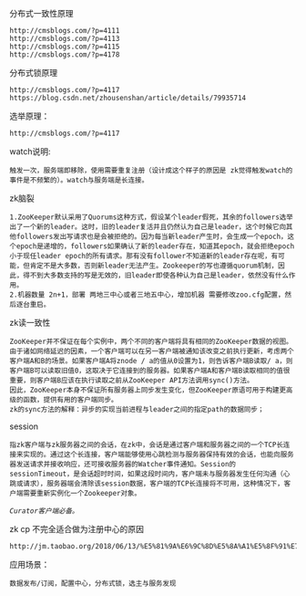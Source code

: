 分布式一致性原理
    
    http://cmsblogs.com/?p=4111
    http://cmsblogs.com/?p=4113
    http://cmsblogs.com/?p=4115
    http://cmsblogs.com/?p=4178
    
分布式锁原理
    
    http://cmsblogs.com/?p=4117
    https://blog.csdn.net/zhousenshan/article/details/79935714

选举原理：
    
    http://cmsblogs.com/?p=4117


watch说明:
    
    触发一次，服务端即移除，使用需要重复注册（设计成这个样子的原因是 zk觉得触发watch的事件是不频繁的）。watch与服务端是长连接。

zk脑裂

    1.ZooKeeper默认采用了Quorums这种方式，假设某个leader假死，其余的followers选举出了一个新的leader。这时，旧的leader复活并且仍然认为自己是leader，这个时候它向其他followers发出写请求也是会被拒绝的。因为每当新leader产生时，会生成一个epoch，这个epoch是递增的，followers如果确认了新的leader存在，知道其epoch，就会拒绝epoch小于现任leader epoch的所有请求。那有没有follower不知道新的leader存在呢，有可能，但肯定不是大多数，否则新leader无法产生。Zookeeper的写也遵循quorum机制，因此，得不到大多数支持的写是无效的，旧leader即使各种认为自己是leader，依然没有什么作用。
    2.机器数量 2n+1，部署 两地三中心或者三地五中心，增加机器 需要修改zoo.cfg配置，然后逐台重启。

zk读一致性
    
    ZooKeeper并不保证在每个实例中，两个不同的客户端将具有相同的ZooKeeper数据的视图。由于诸如网络延迟的因素，一个客户端可以在另一客户端被通知该改变之前执行更新，考虑两个客户端A和B的场景。如果客户端A将znode / a的值从0设置为1，则告诉客户端B读取/ a，则客户端B可以读取旧值0，这取决于它连接到的服务器。如果客户端A和客户端B读取相同的值很重要，则客户端B应该在执行读取之前从ZooKeeper API方法调用sync()方法。
    因此，ZooKeeper本身不保证所有服务器上同步发生变化，但ZooKeeper原语可用于构建更高级的函数，提供有用的客户端同步。
    zk的sync方法的解释：异步的实现当前进程与leader之间的指定path的数据同步；
session
    
    指zk客户端与zk服务器之间的会话，在zk中，会话是通过客户端和服务器之间的一个TCP长连接来实现的。通过这个长连接，客户端能够使用心跳检测与服务器保持有效的会话，也能向服务器发送请求并接收响应，还可接收服务器的Watcher事件通知。Session的sessionTimeout，是会话超时时间，如果这段时间内，客户端未与服务器发生任何沟通（心跳或请求），服务器端会清除该session数据，客户端的TCP长连接将不可用，这种情况下，客户端需要重新实例化一个Zookeeper对象。

_`Curator客户端必备。`_

zk cp 不完全适合做为注册中心的原因
    
    http://jm.taobao.org/2018/06/13/%E5%81%9A%E6%9C%8D%E5%8A%A1%E5%8F%91%E7%8E%B0%EF%BC%9F/

应用场景：
    
    数据发布/订阅，配置中心，分布式锁，选主与服务发现
    